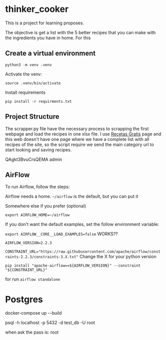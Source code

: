 # thinker_cooker
This is a project for learning proposes.

The objective is get a list with the 5 better recipes that you can make with the ingredients you have in home.
For this 

## Create a virtual environment
`python3 -m venv .venv`

Activate the venv:

`source .venv/bin/activate`

Install requirements 

`pip install -r requirments.txt`

## Project Structure
The scrapper.py file have the necessary process to scrapping the first webpage and load the recipes in one xlsx file. I use [Recetas Gratis](www.recetasgratis.net) page and this web doesn't have one page where we have a complete list with all recipes of the site, so the script require we send the main category url to start looking and saving recipes.

QAgkt3BvuCrsQEMA
admin

## AirFlow
To run Airflow, follow the steps:

Airflow needs a home. `~/airflow` is the default, but you can put it

Somewhere else if you prefer (optional)
 

`export AIRFLOW_HOME=~/airflow`

If you don't want the default examples, set the follow environment variable:

`export AIRFLOW__CORE__LOAD_EXAMPLES=false` WORKS??

`AIRFLOW_VERSION=2.2.3`

`CONSTRAINT_URL="https://raw.githubusercontent.com/apache/airflow/constraints-2.2.3/constraints-3.X.txt"` Change the X for your python version 

`pip install "apache-airflow==${AIRFLOW_VERSION}" --constraint "${CONSTRAINT_URL}"`

for run 
`airflow standalone`

# Postgres

docker-compose up --build 

psql -h localhost -p 5432 -d test_db -U root 

when ask the pass is:
root




